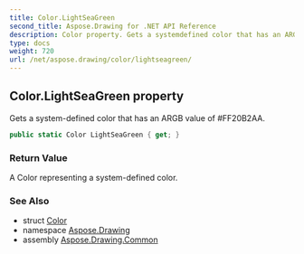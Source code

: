 ```yaml
---
title: Color.LightSeaGreen
second_title: Aspose.Drawing for .NET API Reference
description: Color property. Gets a systemdefined color that has an ARGB value of FF20B2AA
type: docs
weight: 720
url: /net/aspose.drawing/color/lightseagreen/
---
```

## Color.LightSeaGreen property

Gets a system-defined color that has an ARGB value of #FF20B2AA.

```csharp
public static Color LightSeaGreen { get; }
```

### Return Value

A Color representing a system-defined color.

### See Also

* struct [Color](../)
* namespace [Aspose.Drawing](../../color/)
* assembly [Aspose.Drawing.Common](../../../)


